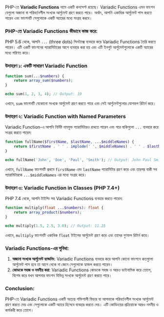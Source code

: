 PHP-তে **Variadic Functions** নামে একটি কনসেপ্ট রয়েছে। Variadic Functions এমন ফাংশন যেগুলো অজানা বা পরিবর্তনশীল সংখ্যক আর্গুমেন্ট গ্রহণ করতে পারে। অর্থাৎ, আপনি একাধিক আর্গুমেন্ট পাস করতে পারেন এবং ফাংশনটি সেগুলোকে একটি অ্যারের মধ্যে সংগ্রহ করবে।

### PHP-তে Variadic Functions কীভাবে কাজ করে:

PHP 5.6 থেকে, আপনি `...` (three dots) সিনট্যাক্স ব্যবহার করে Variadic Functions তৈরি করতে পারেন। এটি একটি ফাংশনের প্যারামিটারের আগে ব্যবহার করা হয় এবং এটি ইনপুট আর্গুমেন্টগুলোকে একটি অ্যারের মধ্যে পরিণত করে।

### উদাহরণ ১: একটি সাধারণ Variadic Function
```php
function sum(...$numbers) {
    return array_sum($numbers);
}

echo sum(1, 2, 3, 4); // Output: 10
```
এখানে, `sum` ফাংশনটি যেকোনো সংখ্যক আর্গুমেন্ট গ্রহণ করতে পারে এবং সেই আর্গুমেন্টগুলোর যোগফল রিটার্ন করে।

### উদাহরণ ২: Variadic Function with Named Parameters
Variadic Function-এ আপনি নির্দিষ্ট নামযুক্ত প্যারামিটারও রাখতে পারেন এবং পরে বাকিগুলো `...` ব্যবহার করে সংগ্রহ করতে পারেন:

```php
function fullName($firstName, $lastName, ...$middleNames) {
    return $firstName . ' ' . implode(' ', $middleNames) . ' ' . $lastName;
}

echo fullName('John', 'Doe', 'Paul', 'Smith'); // Output: John Paul Smith Doe
```
এখানে, `fullName` ফাংশনটি প্রথমে `firstName` এবং `lastName` প্যারামিটার গ্রহণ করে এবং তারপর বাকী সব প্যারামিটারকে `...$middleNames` এর মধ্যে সংগ্রহ করে।

### উদাহরণ ৩: Variadic Function in Classes (PHP 7.4+)
PHP 7.4 থেকে, আপনি টাইপিং সহ Variadic Functions ব্যবহার করতে পারেন:

```php
function multiply(float ...$numbers): float {
    return array_product($numbers);
}

echo multiply(1.5, 2.5, 3.0); // Output: 11.25
```
এখানে, `multiply` ফাংশনটি একাধিক `float` টাইপের আর্গুমেন্ট গ্রহণ করে এবং তাদের গুণফল রিটার্ন করে।

### Variadic Functions-এর সুবিধা:
1. **অজানা সংখ্যক আর্গুমেন্ট হ্যান্ডলিং**: Variadic Functions ব্যবহার করে আপনি কোনো ফাংশনে কতগুলো আর্গুমেন্ট পাস হবে তা আগে থেকে না জেনে সেগুলোকে হ্যান্ডল করতে পারেন।
2. **কোডকে সহজ ও নমনীয় করা**: Variadic Functions কোডকে সহজ ও আরও ডাইনামিক করে তোলে, বিশেষ করে যখন আপনার ফাংশন বিভিন্ন সংখ্যক আর্গুমেন্ট গ্রহণ করতে পারে।

### Conclusion:
PHP-তে Variadic Functions একটি অত্যন্ত শক্তিশালী ফিচার যা আপনাকে পরিবর্তনশীল সংখ্যক আর্গুমেন্ট গ্রহণ করতে দেয় এবং সেগুলোকে একটি অ্যারে হিসেবে ব্যবহার করতে দেয়। এটি কোডিংয়ের প্রক্রিয়াকে আরও নমনীয় ও কার্যকরী করে তোলে।
